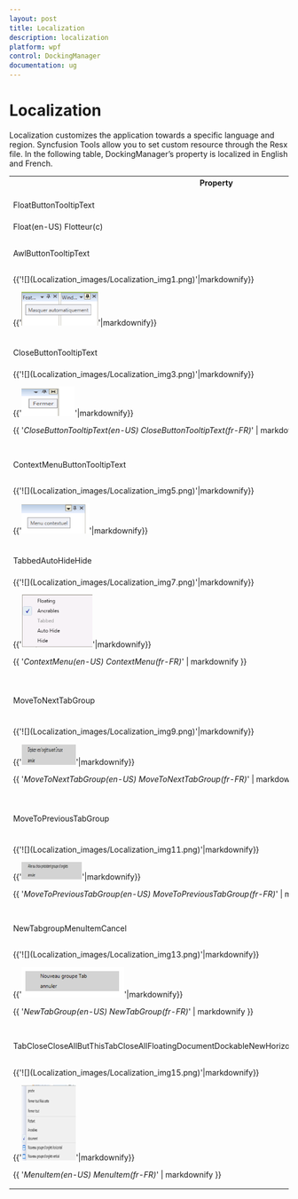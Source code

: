 ```yaml
---
layout: post
title: Localization
description: localization
platform: wpf
control: DockingManager
documentation: ug
---
```


# Localization

Localization customizes the application towards a specific language and region. Syncfusion Tools allow you to set custom resource through the Resx file. In the following table, DockingManager’s property is localized in English and French.

<table>
<tr>
<th>
 Property</th><th>
Description</th></tr>
<tr>
<td>
FloatButtonTooltipText </td><td>
Sets the string for the ToolTip of Float button in the DockingManager.</td></tr>
<tr>
<td colspan = "2">
Float(en-US) Flotteur(c)</td></tr>
<tr>
<td>
AwlButtonTooltipText</td><td>
Sets the string for the ToolTip of Auto Hide button in the DockingManager.</td></tr>
<tr>
<td colspan = "2">
{{'![](Localization_images/Localization_img1.png)'|markdownify}}

{{'![C:/Users/Sugapriyam/Desktop/LocalizationUG_Doc Image/LocalizationUG_Doc Image/38.png](Localization_images/Localization_img2.png)'|markdownify}}

</td></tr>
<tr>
<td>
CloseButtonTooltipText</td><td>
Sets the string for ToolTipof Close button in DockingManager.</td></tr>
<tr>
<td colspan = "2">
{{'![](Localization_images/Localization_img3.png)'|markdownify}}

{{'![](Localization_images/Localization_img4.png)'|markdownify}}

{{ '_CloseButtonTooltipText(en-US) CloseButtonTooltipText(fr-FR)_' | markdownify }}</td></tr>
<tr>
<td>
ContextMenuButtonTooltipText</td><td>
Sets the string for the ToolTip of Context Menu button in DockingManager.</td></tr>
<tr>
<td colspan = "2">
{{'![](Localization_images/Localization_img5.png)'|markdownify}}

{{'![C:/Users/Sugapriyam/Desktop/LocalizationUG_Doc Image/LocalizationUG_Doc Image/42.png](Localization_images/Localization_img6.png)'|markdownify}}

</td></tr>
<tr>
<td>
TabbedAutoHideHide</td><td>
Sets the string for the context menu item in DockingManager.</td></tr>
<tr>
<td colspan = "2">
{{'![](Localization_images/Localization_img7.png)'|markdownify}}

{{'![C:/Users/Sugapriyam/Desktop/LocalizationUG_Doc Image/LocalizationUG_Doc Image/52.png](Localization_images/Localization_img8.png)'|markdownify}}

{{ '_ContextMenu(en-US) ContextMenu(fr-FR)_' | markdownify }}</td></tr>
<tr>
<td>
MoveToNextTabGroup </td><td>
Sets the string for MoveToNextTabGroup context menu item in the DockingManager and Document Container.</td></tr>
<tr>
<td colspan = "2">
{{'![](Localization_images/Localization_img9.png)'|markdownify}}

{{'![](Localization_images/Localization_img10.png)'|markdownify}}

{{ '_MoveToNextTabGroup(en-US) MoveToNextTabGroup(fr-FR)_' | markdownify }}</td></tr>
<tr>
<td>
MoveToPreviousTabGroup</td><td>
Sets the string for MoveToPreviousTabGroup context menu item in the DockingManager and Document Container.</td></tr>
<tr>
<td colspan = "2">
{{'![](Localization_images/Localization_img11.png)'|markdownify}}

{{'![](Localization_images/Localization_img12.png)'|markdownify}}

{{ '_MoveToPreviousTabGroup(en-US) MoveToPreviousTabGroup(fr-FR)_' | markdownify }}</td></tr>
<tr>
<td>
NewTabgroupMenuItemCancel</td><td>
Sets the string for the Tab context menu item in the DockingManager and Document Container.</td></tr>
<tr>
<td colspan = "2">
{{'![](Localization_images/Localization_img13.png)'|markdownify}}

{{'![C:/Users/Sugapriyam/Desktop/LocalizationUG_Doc Image/LocalizationUG_Doc Image/48.png](Localization_images/Localization_img14.png)'|markdownify}}

{{ '_NewTabGroup(en-US)  NewTabGroup(fr-FR)_' | markdownify }}</td></tr>
<tr>
<td>
TabCloseCloseAllButThisTabCloseAllFloatingDocumentDockableNewHorizontalTabGroupNewVerticalTabGroup</td><td>
Sets the string for the menu item in the Document Container and DockingManager.</td></tr>
<tr>
<td colspan = "2">
{{'![](Localization_images/Localization_img15.png)'|markdownify}}

{{'![](Localization_images/Localization_img16.png)'|markdownify}}

{{ '_MenuItem(en-US)  MenuItem(fr-FR)_' | markdownify }}</td></tr>
</table>



